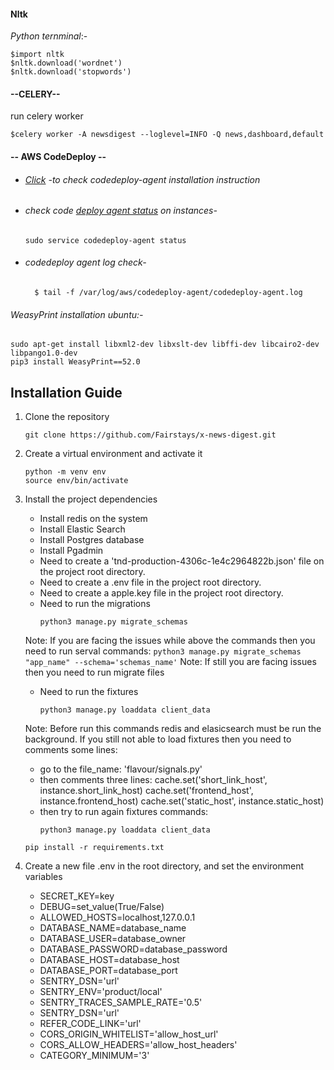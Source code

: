 #### Nltk


_Python ternminal_:-

```
$import nltk  
$nltk.download('wordnet')
$nltk.download('stopwords')
```

#### --CELERY--

run celery worker

```shell script
$celery worker -A newsdigest --loglevel=INFO -Q news,dashboard,default
```

#### -- AWS CodeDeploy --

- ###### [Click](https://docs.aws.amazon.com/codedeploy/latest/userguide/codedeploy-agent-operations-install-ubuntu.html) -to check codedeploy-agent installation instruction

- ###### check code [deploy agent status](https://docs.aws.amazon.com/codedeploy/latest/userguide/codedeploy-agent-operations-install-ubuntu.html#:~:text=deb%20%3E%20/tmp/logfile-,To%20check%20that%20the%20service%20is%20running,sudo%20service%20codedeploy%2Dagent%20status,-Did%20this%20page) on instances-

    ```shell
    sudo service codedeploy-agent status
    ```
- ###### codedeploy agent log check-
    ```shell
      $ tail -f /var/log/aws/codedeploy-agent/codedeploy-agent.log
    ```

###### WeasyPrint installation ubuntu:-

    sudo apt-get install libxml2-dev libxslt-dev libffi-dev libcairo2-dev libpango1.0-dev
    pip3 install WeasyPrint==52.0



## Installation Guide

1. Clone the repository
    ```
    git clone https://github.com/Fairstays/x-news-digest.git
    ```

2. Create a virtual environment and activate it
    ```
    python -m venv env
    source env/bin/activate
    ```

3. Install the project dependencies
    * Install redis on the system
    * Install Elastic Search 
    * Install Postgres database
    * Install Pgadmin
    * Need to create a 'tnd-production-4306c-1e4c2964822b.json' file on the project root directory.
    * Need to create a .env file in the project root directory.
    * Need to create a apple.key file in the project root directory.
    * Need to run the migrations
        ```
        python3 manage.py migrate_schemas
        ```
     Note: If you are facing the issues while above the commands then you need to run serval commands:
        ```
        python3 manage.py migrate_schemas "app_name" --schema='schemas_name'
        ```
     Note: If still you are facing issues then you need to run migrate files
    * Need to run the fixtures
        ```
        python3 manage.py loaddata client_data
        ```
     Note: Before run this commands redis and elasicsearch must be run the background.
     If you still not able to load fixtures then you need to comments some lines:
    * go to the file_name: 'flavour/signals.py'
    * then comments three lines:
        cache.set('short_link_host', instance.short_link_host)
        cache.set('frontend_host', instance.frontend_host)
        cache.set('static_host', instance.static_host)
    * then try to run again fixtures commands:
        ```
        python3 manage.py loaddata client_data
        ```
    ```
    pip install -r requirements.txt
    ```

4. Create a new file .env in the root directory, and set the environment variables
    * SECRET_KEY=key
    * DEBUG=set_value(True/False)
    * ALLOWED_HOSTS=localhost,127.0.0.1
    * DATABASE_NAME=database_name
    * DATABASE_USER=database_owner
    * DATABASE_PASSWORD=database_password
    * DATABASE_HOST=database_host
    * DATABASE_PORT=database_port
    * SENTRY_DSN='url'
    * SENTRY_ENV='product/local'
    * SENTRY_TRACES_SAMPLE_RATE='0.5'
    * SENTRY_DSN='url'
    * REFER_CODE_LINK='url'
    * CORS_ORIGIN_WHITELIST='allow_host_url'
    * CORS_ALLOW_HEADERS='allow_host_headers'
    * CATEGORY_MINIMUM='3'
